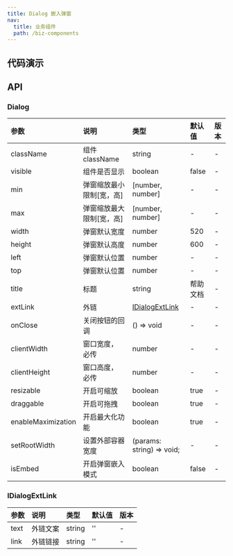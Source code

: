 ```yaml
---
title: Dialog 嵌入弹窗
nav:
  title: 业务组件
  path: /biz-components
---
```


## 代码演示

<!-- prettier-ignore -->
<code src="./demo/DialogDemo.tsx" title="基本" description="点击 Help 按钮打开 Dialog"></code>
<code src="./demo/EmbdedDialogDemo.tsx" title="嵌入" description="点击 Help 按钮打开嵌入版 Dialog"></code>
<code src="./demo/EmbdedDialogAndNormalDemo.tsx" title="动态切换" description="点击 Help 按钮打开嵌入版和普通版自动切换 Dialog"></code>

## API

### Dialog

| 参数 | 说明 | 类型 | 默认值 | 版本 |
| :-- | :-- | :-- | :-- | :-- |
| className | 组件 className | string | - | - |
| visible | 组件是否显示 | boolean | false | - |
| min | 弹窗缩放最小限制[宽，高] | [number, number] | - | - |
| max | 弹窗缩放最大限制[宽，高] | [number, number] | - | - |
| width | 弹窗默认宽度 | number | 520 | - |
| height | 弹窗默认高度 | number | 600 | - |
| left | 弹窗默认位置 | number | - | - |
| top | 弹窗默认位置 | number | - | - |
| title | 标题 | string | 帮助文档 | - |
| extLink | 外链 | [IDialogExtLink](dialog#IDialogExtLink) | - | - |
| onClose | 关闭按钮的回调 | () => void | - | - |
| clientWidth | 窗口宽度， 必传 | number | - | - |
| clientHeight | 窗口高度， 必传 | number | - | - |
| resizable | 开启可缩放 | boolean | true | - |
| draggable | 开启可拖拽 | boolean | true | - |
| enableMaximization | 开启最大化功能 | boolean | true | - |
| setRootWidth | 设置外部容器宽度 | (params: string) => void; | - | - |
| isEmbed | 开启弹窗嵌入模式 | boolean | false | - |

### IDialogExtLink

| 参数 | 说明     | 类型   | 默认值 | 版本 |
| :--- | :------- | :----- | :----- | :--- |
| text | 外链文案 | string | ''     | -    |
| link | 外链链接 | string | ''     | -    |
